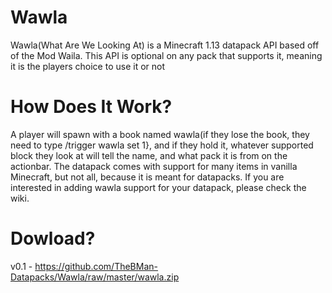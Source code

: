 # Wawla
Wawla(What Are We Looking At) is a Minecraft 1.13 datapack API based off of the Mod Waila. This API is optional on any pack that supports
it, meaning it is the players choice to use it or not

# How Does It Work?
A player will spawn with a book named wawla(if they lose the book, they need to type /trigger wawla set 1}, and if they hold it, whatever
supported block they look at will tell the name, and what pack it is from on the actionbar. The datapack comes with support for many items
in vanilla Minecraft, but not all, because it is meant for datapacks. If you are interested in adding wawla support for your datapack, 
please check the wiki.

# Dowload?
v0.1 - https://github.com/TheBMan-Datapacks/Wawla/raw/master/wawla.zip
